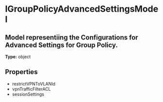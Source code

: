 # IGroupPolicyAdvancedSettingsModel

## Model representiing the Configurations for Advanced Settings for Group Policy.

**Type:** object

## Properties
* restrictVPNToVLANId
* vpnTrafficFilterACL
* sessionSettings
